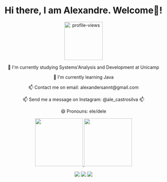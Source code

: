 <div align="center">
  <h1>Hi there, I am Alexandre. Welcome💜!</h1>

  <img width="120" alt="profile-views" src="https://komarev.com/ghpvc/?username=AlexandreSantaAnnaSilva&color=blueviolet">

  <p>🔭 I'm currently studying Systems'Analysis and Development at Unicamp</p>
  <p>🌱 I'm currently learning Java</p>
  <p>📫 Contact me on email: alexandersannt@gmail.com</p>
  <p>📫 Send me a message on Instagram: @ale_castrosilva 📫</p>
  <p>😄 Pronouns: ele/dele</p>

  <a href="https://github.com/AlexandreSantaAnnaSilva">
    <img height="150em" src="https://github-readme-stats.vercel.app/api?username=AlexandreSantaAnnaSilva&show_icons=true&theme=dracula&include_all_commits=true&count_private=true"/>
    <img height="150em" src="https://github-readme-stats.vercel.app/api/top-langs/?username=AlexandreSantaAnnaSilva&layout=compact&langs_count=7&theme=dracula"/>
  </a>  

  <a href="mailto:alexandersannt@gmail.com"><img src="https://img.shields.io/badge/Mail-Contact%20Me-yellow" target="_blank"></a>
  <a href="https://www.linkedin.com/in/alexandre-de-castro-ara%C3%BAjo-sant-anna-silva-3871a6214/" target="_blank"><img src="https://img.shields.io/badge/-LinkedIn-%230077B5?style=for-the-badge&logo=linkedin&logoColor=white" target="_blank"></a> 
  <a href="https://instagram.com/ale_castrosilva" target="_blank"><img src="https://img.shields.io/badge/-Instagram-%23E4405F?style=for-the-badge&logo=instagram&logoColor=white" target="_blank"></a>
</div>
